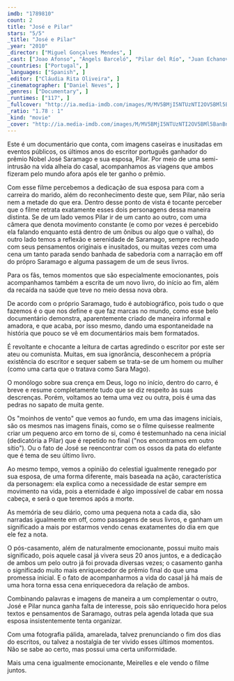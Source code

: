 ```yaml
---
imdb: "1789810"
count: 2
title: "José e Pilar"
stars: "5/5"
_title: "José e Pilar"
_year: "2010"
_director: ["Miguel Gonçalves Mendes", ]
_cast: ["Joao Afonso", "Àngels Barceló", "Pilar del Río", "Juan Echanove", "Gael García Bernal", "Gabriel García Márquez", "Tarja Halonen", "Paco Ibáñez", "Tomás Eloy Martínez", ]
_countries: ["Portugal", ]
_languages: ["Spanish", ]
_editor: ["Cláudia Rita Oliveira", ]
_cinematographer: ["Daniel Neves", ]
_genres: ["Documentary", ]
_runtimes: ["117", ]
_fullcover: "http://ia.media-imdb.com/images/M/MV5BMjI5NTUzNTI2OV5BMl5BanBnXkFtZTcwMTkzMDA5Ng@@.jpg"
_ratio: "1.78 : 1"
_kind: "movie"
_cover: "http://ia.media-imdb.com/images/M/MV5BMjI5NTUzNTI2OV5BMl5BanBnXkFtZTcwMTkzMDA5Ng@@._V1._SX99_SY140_.jpg"
---
```

Este é um documentário que conta, com imagens caseiras e inusitadas em eventos públicos, os últimos anos do escritor português ganhador do prêmio Nobel José Saramago e sua esposa, Pilar. Por meio de uma semi-intrusão na vida alheia do casal, acompanhamos as viagens que ambos fizeram pelo mundo afora após ele ter ganho o prêmio.

Com esse filme percebemos a dedicação de sua esposa para com a carreira do marido, além do reconhecimento deste que, sem Pilar, não seria nem a metade do que era. Dentro desse ponto de vista é tocante perceber que o filme retrata exatamente esses dois personagens dessa maneira distinta. Se de um lado vemos Pilar ir de um canto ao outro, com uma câmera que denota movimento constante (e como por vezes é percebido ela falando enquanto está dentro de um ônibus ou algo que o valha), do outro lado temos a reflexão e serenidade de Saramago, sempre recheado com seus pensamentos originais e inusitados, ou muitas vezes com uma cena um tanto parada sendo banhada de sabedoria com a narração em off do própro Saramago e alguma passagem de um de seus livros.

Para os fãs, temos momentos que são especialmente emocionantes, pois acompanhamos também a escrita de um novo livro, do início ao fim, além da recaída na saúde que teve no meio dessa nova obra.

De acordo com o próprio Saramago, tudo é autobiográfico, pois tudo o que fazemos é o que nos define e que faz marcas no mundo, como esse belo documentário demonstra, aparentemente criado de maneira informal e amadora, e que acaba, por isso mesmo, dando uma espontaneidade na história que pouco se vê em documentários mais bem formatados.

É revoltante e chocante a leitura de cartas agredindo o escritor por este ser ateu ou comunista. Muitas, em sua ignorância, desconhecem a própria existência do escritor e sequer sabem se trata-se de um homem ou mulher (como uma carta que o tratava como Sara Mago).

O monólogo sobre sua crença em Deus, logo no início, dentro do carro, é breve e resume completamente tudo que se diz respeito às suas descrenças. Porém, voltamos ao tema uma vez ou outra, pois é uma das pedras no sapato de muita gente.

Os "moinhos de vento" que vemos ao fundo, em uma das imagens iniciais, são os mesmos nas imagens finais, como se o filme quisesse realmente criar um pequeno arco em torno de si, como é testemunhado na cena inicial (dedicatória a Pilar) que é repetido no final ("nos encontramos em outro sítio"). Ou o fato de José se reencontrar com os ossos da pata do elefante que é tema de seu último livro.

Ao mesmo tempo, vemos a opinião do celestial igualmente renegado por sua esposa, de uma forma diferente, mais baseada na ação, característica da personagem: ela explica como a necessidade de estar sempre em movimento na vida, pois a eternidade é algo impossível de cabar em nossa cabeça, e será o que teremos após a morte.

As memória de seu diário, como uma pequena nota a cada dia, são narradas igualmente em off, como passagens de seus livros, e ganham um significado a mais por estarmos vendo cenas exatamentes do dia em que ele fez a nota.

O pós-casamento, além de naturalmente emocionante, possui muito mais significado, pois aquele casal já vivera seus 20 anos juntos, e a dedicação de ambos um pelo outro já foi provada diversas vezes; o casamento ganha o significado muito mais enriquecedor de prêmio final do que uma promessa inicial. E o fato de acompanharmos a vida do casal já há mais de uma hora torna essa cena enriquecedora da relação de ambos.

Combinando palavras e imagens de maneira a um complementar o outro, José e Pilar nunca ganha falta de interesse, pois são enriquecido hora pelos textos e pensamentos de Saramago, outras pela agenda lotada que sua esposa insistentemente tenta organizar.

Com uma fotografia pálida, amarelada, talvez prenunciando o fim dos dias do escritos, ou talvez a nostalgia de ter vivido esses últimos momentos. Não se sabe ao certo, mas possui uma certa uniformidade.

Mais uma cena igualmente emocionante, Meirelles e ele vendo o filme juntos.
